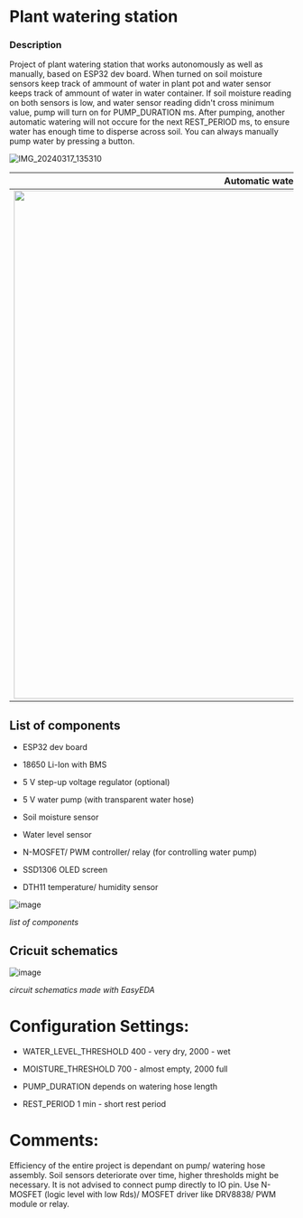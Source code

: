 # Plant watering station

### Description
Project of plant watering station that works autonomously as well as manually, based on ESP32 dev board.
When turned on soil moisture sensors keep track of ammount of water in plant pot and water sensor keeps track of ammount of water in water container.
If soil moisture reading on both sensors is low, and water sensor reading didn't cross minimum value, pump will turn on for PUMP_DURATION ms.
After pumping, another automatic watering will not occure for the next REST_PERIOD ms, to ensure water has enough time to disperse across soil.
You can always manually pump water by pressing a button.


![IMG_20240317_135310](https://github.com/jmamej/Plant-Watering-Station/assets/57408600/386b5bdf-b5bf-4546-9411-abaf65300d42)


| Automatic watering    | Manual watering |
| --------------------------------------------- | ---------------------------------------------  |
| <img width="900" src="https://github.com/jmamej/Plant-Watering-Station/assets/57408600/ae927b15-a09f-4364-a02a-3a1ec77e89a8.gif">  | <img width="900" src="https://github.com/jmamej/Plant-Watering-Station/assets/57408600/375c5872-50bf-4d9b-89f2-866255500b19.gif">    |




## List of components

- ESP32 dev board

- 18650 Li-Ion with BMS

- 5 V step-up voltage regulator (optional)

- 5 V water pump (with transparent water hose)

- Soil moisture sensor

- Water level sensor

- N-MOSFET/ PWM controller/ relay (for controlling water pump)

- SSD1306 OLED screen

- DTH11 temperature/ humidity sensor


![image](https://github.com/jmamej/Plant-Watering-Station/assets/57408600/e75ad2e3-2f3d-4d10-b3a3-d482caa0178e)

*list of components*


## Cricuit schematics

![image](https://github.com/jmamej/Plant-Watering-Station/assets/57408600/f8ca484a-2b21-4ae6-bb3d-7d026dfb0d8e)

*circuit schematics made with EasyEDA*


# Configuration Settings:

- WATER_LEVEL_THRESHOLD 400 - very dry, 2000 - wet

- MOISTURE_THRESHOLD 700 - almost empty, 2000 full

- PUMP_DURATION depends on watering hose length

- REST_PERIOD 1 min - short rest period


# Comments:
Efficiency of the entire project is dependant on pump/ watering hose assembly.
Soil sensors deteriorate over time, higher thresholds might be necessary.
It is not advised to connect pump directly to IO pin. Use N-MOSFET (logic level with low Rds)/ MOSFET driver like DRV8838/ PWM module or relay.



